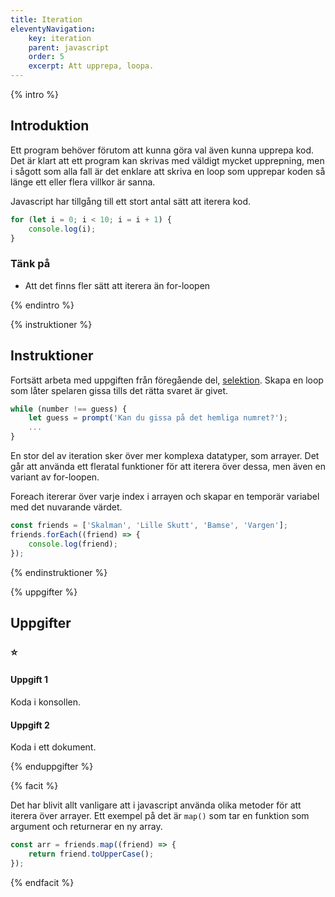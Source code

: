 ```yaml
---
title: Iteration
eleventyNavigation:
    key: iteration
    parent: javascript
    order: 5
    excerpt: Att upprepa, loopa.
---
```


{% intro %}

## Introduktion

Ett program behöver förutom att kunna göra val även kunna upprepa kod. Det är klart att ett program kan skrivas med väldigt mycket upprepning, men i sågott som alla fall är det enklare att skriva en loop som upprepar koden så länge ett eller flera villkor är sanna.

Javascript har tillgång till ett stort antal sätt att iterera kod.

```js
for (let i = 0; i < 10; i = i + 1) {
    console.log(i);
}
```

### Tänk på

-   Att det finns fler sätt att iterera än for-loopen

{% endintro %}

{% instruktioner %}

## Instruktioner

Fortsätt arbeta med uppgiften från föregående del, [selektion](selektion.html).
Skapa en loop som låter spelaren gissa tills det rätta svaret är givet.

```js
while (number !== guess) {
    let guess = prompt('Kan du gissa på det hemliga numret?');
    ...
}
```

En stor del av iteration sker över mer komplexa datatyper, som arrayer. Det går att använda ett fleratal funktioner för att iterera över dessa, men även en variant av for-loopen.

Foreach itererar över varje index i arrayen och skapar en temporär variabel med det nuvarande värdet.

```js
const friends = ['Skalman', 'Lille Skutt', 'Bamse', 'Vargen'];
friends.forEach((friend) => {
    console.log(friend);
});
```

{% endinstruktioner %}

{% uppgifter %}

## Uppgifter

### ⭐

#### Uppgift 1

Koda i konsollen.

#### Uppgift 2

Koda i ett dokument.

{% enduppgifter %}

{% facit %}

Det har blivit allt vanligare att i javascript använda olika metoder för att iterera över arrayer. Ett exempel på det är
`map()` som tar en funktion som argument och returnerar en ny array.

```js
const arr = friends.map((friend) => {
    return friend.toUpperCase();
});
```

{% endfacit %}
